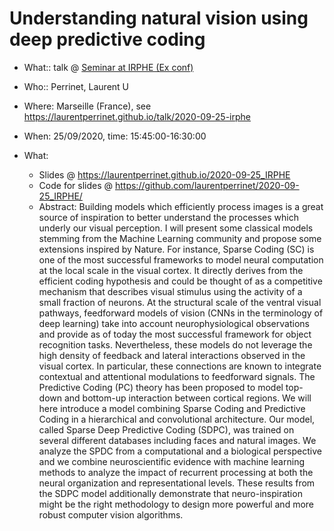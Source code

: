 # Understanding natural vision using deep predictive coding

* What:: talk @ [Seminar at IRPHE (Ex conf)](https://laurentperrinet.github.io/talk/2020-09-25-irphe)
* Who:: Perrinet, Laurent U
* Where: Marseille (France), see https://laurentperrinet.github.io/talk/2020-09-25-irphe
* When: 25/09/2020, time: 15:45:00-16:30:00

* What:
  * Slides @ https://laurentperrinet.github.io/2020-09-25_IRPHE
  * Code for slides @ https://github.com/laurentperrinet/2020-09-25_IRPHE/
  * Abstract: Building models which efficiently process images is a great source of inspiration to better understand the processes which underly our visual perception. I will present some classical models stemming from the Machine Learning community and propose some extensions inspired by Nature. For instance, Sparse Coding (SC) is one of the most successful frameworks to model neural computation at the local scale in the visual cortex. It directly derives from the efficient coding hypothesis and could be thought of as a competitive mechanism that describes visual stimulus using the activity of a small fraction of neurons. At the structural scale of the ventral visual pathways, feedforward models of vision (CNNs in the terminology  of deep learning) take into account neurophysiological observations and provide as of today the most successful framework for object recognition tasks. Nevertheless, these models do not leverage the high density of feedback and lateral interactions observed in the visual cortex. In particular, these connections are known to integrate contextual and attentional modulations to feedforward signals. The Predictive Coding (PC) theory has been proposed to model top-down and bottom-up interaction between cortical regions. We will here introduce a model combining Sparse Coding and Predictive Coding in a hierarchical and convolutional architecture. Our model, called Sparse Deep Predictive Coding (SDPC), was trained on several different databases including faces and natural images. We analyze the SPDC from a computational and a biological perspective and we combine neuroscientific evidence with machine learning methods to analyze the impact of recurrent processing at both the neural organization and representational levels. These results from the SDPC model additionally demonstrate that neuro-inspiration might be the right methodology to design more powerful and more robust computer vision algorithms.


